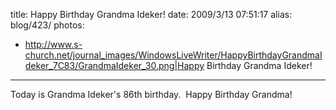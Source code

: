 title: Happy Birthday Grandma Ideker!
date: 2009/3/13 07:51:17
alias: blog/423/
photos:
- http://www.s-church.net/journal_images/WindowsLiveWriter/HappyBirthdayGrandmaIdeker_7C83/GrandmaIdeker_30.png|Happy Birthday Grandma Ideker!
---
Today is Grandma Ideker's 86th birthday.  Happy Birthday Grandma!